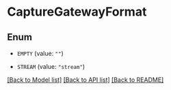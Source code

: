 # CaptureGatewayFormat

## Enum


* `EMPTY` (value: `""`)

* `STREAM` (value: `"stream"`)


[[Back to Model list]](../README.md#documentation-for-models) [[Back to API list]](../README.md#documentation-for-api-endpoints) [[Back to README]](../README.md)


